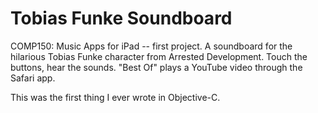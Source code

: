 Tobias Funke Soundboard
======================

COMP150: Music Apps for iPad -- first project. A soundboard for the hilarious Tobias Funke character from Arrested Development. Touch the buttons, hear the sounds. "Best Of" plays a YouTube video through the Safari app.

This was the first thing I ever wrote in Objective-C.